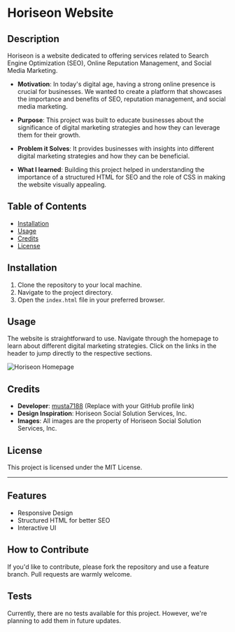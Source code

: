 # Horiseon Website

## Description

Horiseon is a website dedicated to offering services related to Search Engine Optimization (SEO), Online Reputation Management, and Social Media Marketing. 

- **Motivation**: In today's digital age, having a strong online presence is crucial for businesses. We wanted to create a platform that showcases the importance and benefits of SEO, reputation management, and social media marketing.
  
- **Purpose**: This project was built to educate businesses about the significance of digital marketing strategies and how they can leverage them for their growth.
  
- **Problem it Solves**: It provides businesses with insights into different digital marketing strategies and how they can be beneficial.
  
- **What I learned**: Building this project helped in understanding the importance of a structured HTML for SEO and the role of CSS in making the website visually appealing.

## Table of Contents

- [Installation](#installation)
- [Usage](#usage)
- [Credits](#credits)
- [License](#license)

## Installation

1. Clone the repository to your local machine.
2. Navigate to the project directory.
3. Open the `index.html` file in your preferred browser.

## Usage

The website is straightforward to use. Navigate through the homepage to learn about different digital marketing strategies. Click on the links in the header to jump directly to the respective sections.

![Horiseon Homepage](./starter/assets/images/screenshot.png)

## Credits

- **Developer**: [musta7188](#) (Replace with your GitHub profile link)
- **Design Inspiration**: Horiseon Social Solution Services, Inc.
- **Images**: All images are the property of Horiseon Social Solution Services, Inc.

## License

This project is licensed under the MIT License.

---

## Features

- Responsive Design
- Structured HTML for better SEO
- Interactive UI

## How to Contribute

If you'd like to contribute, please fork the repository and use a feature branch. Pull requests are warmly welcome.

## Tests

Currently, there are no tests available for this project. However, we're planning to add them in future updates.

